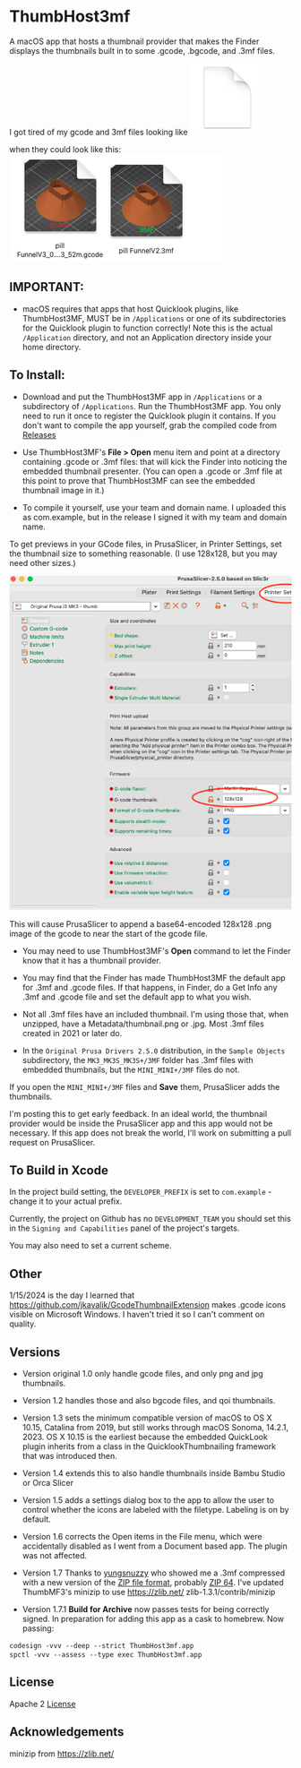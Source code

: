 # ThumbHost3mf
A macOS app that hosts a thumbnail provider that makes the Finder displays the thumbnails built in to some .gcode, .bgcode, and .3mf files.

I got tired of my gcode and 3mf files looking like ![](images/before.png) 

 when they could look like this: ![](images/thumbs.png)

## IMPORTANT: 

* macOS requires that apps that host Quicklook plugins, like ThumbHost3MF, MUST be in `/Applications` or one of its subdirectories for the Quicklook plugin to function correctly! Note this is the actual `/Application` directory, and not an Application directory inside your home directory.

## To Install:

* Download and put the ThumbHost3MF app in `/Applications` or a subdirectory of `/Applications`. Run the ThumbHost3MF app. You only need to run it once to register the Quicklook plugin it contains.
If you don't want to compile the app yourself, grab the compiled code from [Releases](https://github.com/DavidPhillipOster/ThumbHost3MF/releases/tag/1.7.1)

* Use ThumbHost3MF's **File > Open** menu item and point at a directory containing .gcode or .3mf files: that will kick the Finder into noticing the embedded thumbnail presenter. (You can open a .gcode or .3mf file at this point to prove that ThumbHost3MF can see the embedded thumbnail image in it.)

* To compile it yourself, use your team and domain name. I uploaded this as com.example, but in the release I signed it with my team and domain name.

To get previews in your GCode files, in PrusaSlicer, in Printer Settings, set the thumbnail size to something reasonable. (I use 128x128, but you may need other sizes.)

   ![](images/128x128.png)

This will cause PrusaSlicer to append a base64-encoded 128x128 .png image of the gcode to near the start of the gcode file.

* You may need to use ThumbHost3MF's **Open** command to let the Finder know that it has a thumbnail provider.

* You may find that the Finder has made ThumbHost3MF the default app for .3mf and .gcode files. If that happens, in Finder, do a Get Info any .3mf and .gcode file and set the default app to what you wish.

* Not all .3mf files have an included thumbnail. I'm using those that, when unzipped, have a Metadata/thumbnail.png or .jpg. Most .3mf files created in 2021 or later do.

* In the `Original Prusa Drivers 2.5.0` distribution, in the `Sample Objects`  subdirectory, the `MK3_MK3S_MK3S+/3MF` folder has .3mf files with embedded thumbnails, but the `MINI_MINI+/3MF` files do not. 

If you open the `MINI_MINI+/3MF` files and **Save** them, PrusaSlicer adds the thumbnails.

I'm posting this to get early feedback. In an ideal world, the thumbnail provider would be inside the PrusaSlicer app and  this app would not be necessary. If this app does not break the world, I'll work on submitting a pull request on PrusaSlicer.

## To Build in Xcode

In the project build setting, the `DEVELOPER_PREFIX` is set to `com.example` - change it to your actual prefix.

Currently, the project on Github has no `DEVELOPMENT_TEAM` you should set this in the `Signing and Capabilities` panel of the project's targets.

You may also need to set a current scheme.

## Other

1/15/2024 is the day I learned that https://github.com/jkavalik/GcodeThumbnailExtension makes .gcode icons visible on Microsoft Windows. I haven't tried it so I can't comment on quality.

## Versions

* Version original 1.0 only handle gcode files, and only png and jpg thumbnails.

* Version 1.2 handles those and also bgcode files, and qoi thumbnails.

* Version 1.3 sets the minimum compatible version of macOS to OS X 10.15, Catalina from 2019, but still works through macOS Sonoma, 14.2.1, 2023. OS X 10.15 is the earliest because the embedded QuickLook plugin inherits from a class in the QuicklookThumbnailing framework that was introduced then.

* Version 1.4 extends this to also handle thumbnails inside Bambu Studio or Orca Slicer

* Version 1.5 adds a settings dialog box to the app to allow the user to control whether the icons are labeled with the filetype. Labeling is on by default.

* Version 1.6 corrects the Open items in the File menu, which were accidentally disabled as I went from a Document based app. The plugin was not affected.

* Version 1.7 Thanks to [yungsnuzzy](https://github.com/yungsnuzzy) who showed me a .3mf compressed with a new version of the [ZIP file format](https://en.wikipedia.org/wiki/ZIP_\(file_format\)), probably [ZIP 64](https://en.wikipedia.org/wiki/ZIP_\(file_format\)#ZIP64). I've updated ThumbMF3's minizip to use https://zlib.net/ zlib-1.3.1/contrib/minizip

* Version 1.7.1 **Build for Archive** now passes tests for being correctly signed. In preparation for adding this app as a cask to homebrew. Now passing:

```
codesign -vvv --deep --strict ThumbHost3mf.app
spctl -vvv --assess --type exec ThumbHost3mf.app
```

## License

Apache 2 [License](LICENSE)

## Acknowledgements

minizip from https://zlib.net/

